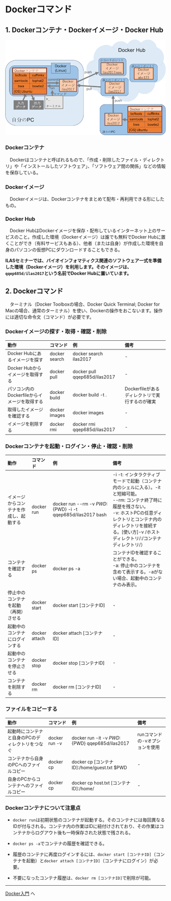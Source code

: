 # Dockerコマンド

## 1. Dockerコンテナ・Dockerイメージ・Docker Hub
![Dockerイメージ図](../Images/docker1.png "イメージとコンテナ")

### Dockerコンテナ
　Dockerはコンテナと呼ばれるもので、「作成・削除したファイル・ディレクトリ」や「インストールしたソフトウェア」、「ソフトウェア間の関係」などの情報を保存している。

### Dockerイメージ
　Dockerイメージは、Dockerコンテナをまとめて配布・再利用できる形にしたもの。

### Docker Hub
　Docker HubはDockerイメージを保存・配布しているインターネット上のサービスのこと。作成した環境（Dockerイメージ）は誰でも無料でDocker Hubに置くことができ（有料サービスもある）、他者（または自身）が作成した環境を自身のパソコンの仮想PCにダウンロードすることもできる。

__ILASセミナーでは、バイオインフォマティクス関連のソフトウェア一式を準備した環境（Dockerイメージ）を利用します。そのイメージは、`qqep685d/ilas2017`という名前でDocker Hubに置いています。__

## 2. Dockerコマンド
　ターミナル（Docker Toolboxの場合、Docker Quick Terminal; Docker for Macの場合、通常のターミナル）を使い、Dockerの操作をおこないます。操作には適切な命令文（コマンド）が必要です。

### Dockerイメージの探す・取得・確認・削除

|動作|コマンド|例|備考|
|:-|:-|:-|:-|
|Docker Hubにあるイメージを探す|docker search|docker search ilas2017|-|
|Docker Hubからイメージを取得する|docker pull|docker pull qqep685d/ilas2017|-|
|パソコン内のDockerfileからイメージを取得する|docker build|docker build -t .|Dockerfileがあるディレクトリで実行するのが確実|
|取得したイメージを確認する|docker images|docker images|-|
|イメージを削除する|docker rmi|docker rmi qqep685d/ilas2017|-|


### Dockerコンテナを起動・ログイン・停止・確認・削除

|動作|コマンド|例|備考|
|:-|:-|:-|:-|
|イメージからコンテナを作成し、起動する|docker run|docker run --rm -v ${PWD}:${PWD} -i -t qqep685d/ilas2017 bash|-i -t: インタラクティブモードで起動（コンテナ内のシェルに入る）。-itと短縮可能。<br> --rm: コンテナ終了時に履歴を残さない。<br> -v: ホストPCの任意ディレクトリとコンテナ内のディレクトリを接続する。[使い方]-v /ホストディレクトリ/:/コンテナディレクトリ/）|
|コンテナを確認する|docker ps|docker ps -a|コンテナIDを確認することができる。<br> -a: 停止中のコンテナを含めて表示する。-aがない場合、起動中のコンテナのみ表示。|
|停止中のコンテナを起動（再開）させる|docker start|docker start [コンテナID]|-|
|起動中のコンテナにログインする|docker attach|docker attach [コンテナID]|-|
|起動中のコンテナを停止させる|docker stop|docker stop [コンテナID]|-|
|コンテナを削除する|docker rm|docker rm [コンテナID]|-|

### ファイルをコピーする

|動作|コマンド|例|備考|
|:-|:-|:-|:-|
|起動時にコンテナと自身のPCのディレクトリをつなぐ|docker run -v|docker run -it -v ${PWD}:${PWD} qqep685d/ilas2017|runコマンドの-vオプションを使用|
|コンテナから自身のPCへのファイルコピー|docker cp|docker cp [コンテナID]:/home/guest.txt $PWD|-|
|自身のPCからコンテナへのファイルコピー|docker cp|docker cp host.txt [コンテナID]:/home/|-|

### Dockerコンテナについて注意点
- `docker run`は初期状態のコンテナが起動する。そのコンテナには毎回異なるIDが付与される。コンテナ内の作業はIDに紐付けされており、その作業はコンテナからログアウト後も一時保存された状態で残される。  

- `docker ps -a`でコンテナの履歴を確認できる。

- 履歴のコンテナに再度ログインするには、`docker start [コンテナID]`（コンテナを起動）と`docker attach [コンテナID]`（コンテナにログイン）が必要。

- 不要になったコンテナ履歴は、`docker rm [コンテナID]`で削除が可能。

---

[Docker入門](./00_Starting_Docker.md) へ
